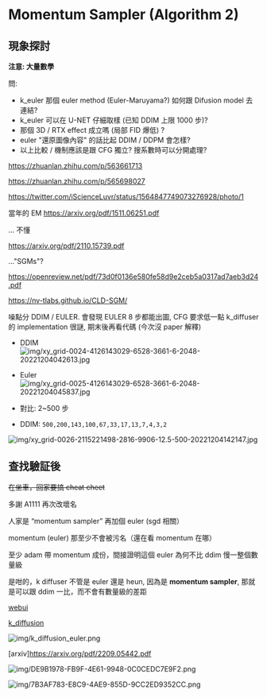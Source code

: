 # Momentum Sampler (Algorithm 2) #

## 現象探討 ##

**注意: 大量數學**

問: 
- k_euler 那個 euler method (Euler-Maruyama?) 如何跟 Difusion model 去連結? 
- k_euler 可以在 U-NET 仔細取樣 (已知 DDIM 上限 1000 步)?
- 那個 3D / RTX effect 成立嗎 (局部 FID 爆低) ?  
- euler "還原圖像內容" 的話比起 DDIM / DDPM 會怎樣?  
- 以上比較 / 機制應該是跟 CFG 獨立? 搜系數時可以分開處理?

https://zhuanlan.zhihu.com/p/563661713

https://zhuanlan.zhihu.com/p/565698027

https://twitter.com/iScienceLuvr/status/1564847749073276928/photo/1

當年的 EM
https://arxiv.org/pdf/1511.06251.pdf

... 不懂

https://arxiv.org/pdf/2110.15739.pdf

..."SGMs"?

https://openreview.net/pdf/73d0f0136e580fe58d9e2ceb5a0317ad7aeb3d24.pdf

https://nv-tlabs.github.io/CLD-SGM/

噪點分 DDIM / EULER.
會發現 EULER 8 步都能出圖, CFG 要求低一點
k_diffuser 的 implementation 很謎, 期末後再看代碼 (今次沒 paper 解釋)

- DDIM
![img/xy_grid-0024-4126143029-6528-3661-6-2048-20221204042613.jpg](img/xy_grid-0024-4126143029-6528-3661-6-2048-20221204042613.jpg)

- Euler
![img/xy_grid-0025-4126143029-6528-3661-6-2048-20221204045837.jpg](img/xy_grid-0025-4126143029-6528-3661-6-2048-20221204045837.jpg)

- 對比: 2~500 步
- DDIM: `500,200,143,100,67,33,17,13,7,4,3,2`

![img/xy_grid-0026-2115221498-2816-9906-12.5-500-20221204142147.jpg](img/xy_grid-0026-2115221498-2816-9906-12.5-500-20221204142147.jpg)

## 查找驗証後 ##

~~在坐車，回家要搞 cheat cheet~~

多謝 A1111 再次改壞名

人家是 “momentum sampler” 再加個 euler (sgd 相關）

momentum (euler) 那至少不會被污名（還在看 momentum 在哪）

至少 adam 帶 momentum 成份，間接證明這個 euler 為何不比 ddim 慢一整個數量級

是咁的，k diffuser 不管是 euler 還是 heun, 因為是 **momentum sampler**, 那就是可以跟 ddim 一比，而不會有數量級的差距

[webui](https://github.com/AUTOMATIC1111/stable-diffusion-webui/blob/master/modules/sd_samplers.py)

[k_diffusion](https://github.com/crowsonkb/k-diffusion/blob/master/k_diffusion/sampling.py)

![img/k_diffusion_euler.png](img/k_diffusion_euler.png)

[arxiv]https://arxiv.org/pdf/2209.05442.pdf

![img/DE9B1978-FB9F-4E61-9948-0C0CEDC7E9F2.png](img/DE9B1978-FB9F-4E61-9948-0C0CEDC7E9F2.png)

![img/7B3AF783-E8C9-4AE9-855D-9CC2ED9352CC.png](img/7B3AF783-E8C9-4AE9-855D-9CC2ED9352CC.png)